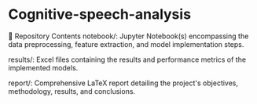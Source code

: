 # Cognitive-speech-analysis

📁 Repository Contents
notebook/: Jupyter Notebook(s) encompassing the data preprocessing, feature extraction, and model implementation steps.

results/: Excel files containing the results and performance metrics of the implemented models.

report/: Comprehensive LaTeX report detailing the project's objectives, methodology, results, and conclusions.
